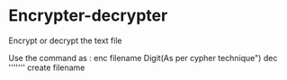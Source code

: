 # Encrypter-decrypter
Encrypt or decrypt the text file

Use the command as :
enc filename Digit(As per cypher technique")
dec '''''''
create filename
